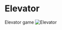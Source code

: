# Elevator
Elevator game
![Elevator](https://user-images.githubusercontent.com/67160051/113613295-03fd0c00-961f-11eb-8b98-0259ee143d52.jpg)
